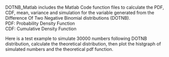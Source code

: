 DOTNB_Matlab includes the Matlab Code function files to calculate the PDF, CDF, mean, variance and simulation for the variable generated from the Difference Of Two Negative Binomial distributions (DOTNB).   
PDF: Probability Density Function  
CDF: Cumulative Density Function

Here is a test example to simulate 30000 numbers following DOTNB distribution, calculate the theoretical distribution, then plot the histgraph of simulated numbers and the theoretical pdf function.

